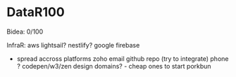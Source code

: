 # DataR100

Bidea:
0/100

InfraR:
aws lightsail? nestlify? google firebase
 - spread accross platforms
zoho email
github repo (try to integrate)
phone ?
codepen/w3/zen design
domains? - cheap ones to start porkbun
